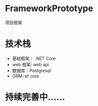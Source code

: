 # FrameworkPrototype
项目框架

# 技术栈
* 基础框架： .NET Core
* web 框架: web api
* 数据库：Postgresql
* ORM: ef core

# 持续完善中......
